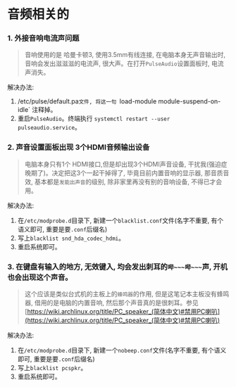 # 音频相关的

### 1. 外接音响电流声问题
> 音响使用的是 哈曼卡顿3, 使用3.5mm有线连接, 在电脑本身无声音输出时, 音响会发出滋滋滋的电流声, 很大声。在打开`PulseAudio`设置面板时, 电流声消失。

解决办法: 
1. /etc/pulse/default.pa`文件, 将这一句 `load-module module-suspend-on-idle` 注释掉。 
2. 重启`PulseAudio`。终端执行 `systemctl restart --user pulseaudio.service`。



### 2. 声音设置面板出现 3个HDMI音频输出设备
> 电脑本身只有1个 HDMI接口,但是却出现3个HDMI声音设备, 干扰我(强迫症晚期了)。决定把这3个一起干掉得了, 毕竟目前内置音响的显示器, 那音质音效, 基本都是`发能出声音`的级别, 除非家里再没有别的音响设备, 不得已才会用。

解决办法: 
1. 在`/etc/modprobe.d`目录下, 新建一个`blacklist.conf`文件(名字不重要, 有个语义即可, 重要是要`.conf`后缀名)
2. 写上`blacklist snd_hda_codec_hdmi`。
3. 重启系统即可。


###  3. 在键盘有输入的地方, 无效键入, 均会发出刺耳的`哔~~~哔~~~`声, 开机也会出现这个声音。
> 这个应该是类似台式机的主板上的`蜂鸣器`的作用,  但是这笔记本主板没有蜂鸣器, 借用的是电脑的内置音响, 然后那个声音真的是很刺耳。参见 [https://wiki.archlinux.org/title/PC_speaker_(简体中文)#禁用PC喇叭](https://wiki.archlinux.org/title/PC_speaker_(简体中文)#禁用PC喇叭)

解决办法: 
1. 在`/etc/modprobe.d`目录下, 新建一个`nobeep.conf`文件(名字不重要, 有个语义即可, 重要是要`.conf`后缀名)
2. 写上`blacklist pcspkr`。
3. 重启系统即可。
